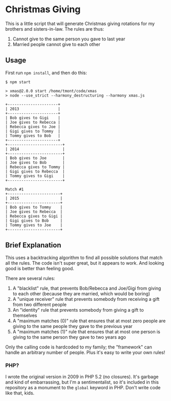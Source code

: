 # Christmas Giving
This is a little script that will generate Christmas giving rotations
for my brothers and sisters-in-law. The rules are thus:

1. Cannot give to the same person you gave to last year
2. Married people cannot give to each other

## Usage
First run `npm install`, and then do this:

```
$ npm start
  
> xmas@2.0.0 start /home/tmont/code/xmas
> node --use_strict --harmony_destructuring --harmony xmas.js

+----------------------+
| 2013                 |
+----------------------+
| Bob gives to Gigi    |
| Joe gives to Rebecca |
| Rebecca gives to Joe |
| Gigi gives to Tommy  |
| Tommy gives to Bob   |
+----------------------+
+------------------------+
| 2014                   |
+------------------------+
| Bob gives to Joe       |
| Joe gives to Bob       |
| Rebecca gives to Tommy |
| Gigi gives to Rebecca  |
| Tommy gives to Gigi    |
+------------------------+

Match #1
+-----------------------+
| 2015                  |
+-----------------------+
| Bob gives to Tommy    |
| Joe gives to Rebecca  |
| Rebecca gives to Gigi |
| Gigi gives to Bob     |
| Tommy gives to Joe    |
+-----------------------+
```
## Brief Explanation
This uses a backtracking algorithm to find all possible solutions that
match all the rules. The code isn't super great, but it appears to work.
And looking good is better than feeling good.

There are several rules:

1. A "blacklist" rule, that prevents Bob/Rebecca and Joe/Gigi from giving to each other
   (because they are married, which would be boring)
2. A "unique receiver" rule that prevents somebody from receiving a gift from two
   different people
3. An "identity" rule that prevents somebody from giving a gift to themselves
4. A "maximum matches (0)" rule that ensures that at most zero people are giving to
   the same people they gave to the previous year
4. A "maximum matches (1)" rule that ensures that at most one person is giving to
   the same person they gave to two years ago
   
Only the calling code is hardcoded to my family; the "framework" can handle an
arbitrary number of people. Plus it's easy to write your own rules!

### PHP?
I wrote the original version in 2009 in PHP 5.2 (no closures). It's garbage and
kind of embarrassing, but I'm a sentimentalist, so it's included in this
repository as a monument to the `global` keyword in PHP. Don't write code like that,
kids.
